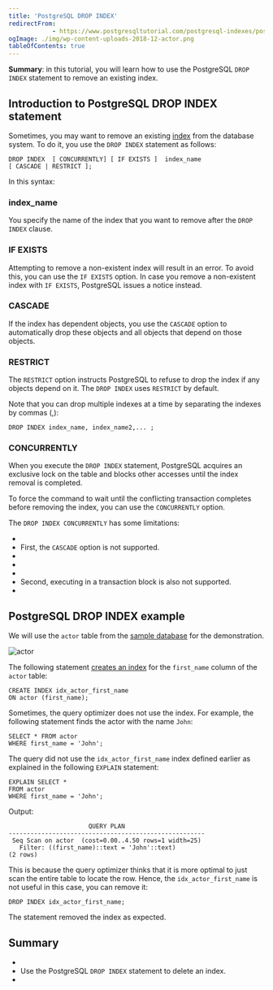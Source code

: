 ```yaml
---
title: 'PostgreSQL DROP INDEX'
redirectFrom: 
            - https://www.postgresqltutorial.com/postgresql-indexes/postgresql-drop-index/
ogImage: ./img/wp-content-uploads-2018-12-actor.png
tableOfContents: true
---
```

<!-- wp:paragraph -->

**Summary**: in this tutorial, you will learn how to use the PostgreSQL `DROP INDEX` statement to remove an existing index.

<!-- /wp:paragraph -->

<!-- wp:heading -->

## Introduction to PostgreSQL DROP INDEX statement

<!-- /wp:heading -->

<!-- wp:paragraph -->

Sometimes, you may want to remove an existing [index](https://www.postgresqltutorial.com/postgresql-indexes/) from the database system. To do it, you use the `DROP INDEX` statement as follows:

<!-- /wp:paragraph -->

<!-- wp:code {"language":"sql"} -->

```
DROP INDEX  [ CONCURRENTLY] [ IF EXISTS ]  index_name
[ CASCADE | RESTRICT ];
```

<!-- /wp:code -->

<!-- wp:paragraph -->

In this syntax:

<!-- /wp:paragraph -->

<!-- wp:heading {"level":3} -->

### index_name

<!-- /wp:heading -->

<!-- wp:paragraph -->

You specify the name of the index that you want to remove after the `DROP INDEX` clause.

<!-- /wp:paragraph -->

<!-- wp:heading {"level":3} -->

### IF EXISTS

<!-- /wp:heading -->

<!-- wp:paragraph -->

Attempting to remove a non-existent index will result in an error. To avoid this, you can use the `IF EXISTS` option. In case you remove a non-existent index with `IF EXISTS`, PostgreSQL issues a notice instead.

<!-- /wp:paragraph -->

<!-- wp:heading {"level":3} -->

### CASCADE

<!-- /wp:heading -->

<!-- wp:paragraph -->

If the index has dependent objects, you use the `CASCADE` option to automatically drop these objects and all objects that depend on those objects.

<!-- /wp:paragraph -->

<!-- wp:heading {"level":3} -->

### RESTRICT

<!-- /wp:heading -->

<!-- wp:paragraph -->

The `RESTRICT` option instructs PostgreSQL to refuse to drop the index if any objects depend on it. The `DROP INDEX` uses `RESTRICT` by default.

<!-- /wp:paragraph -->

<!-- wp:paragraph -->

Note that you can drop multiple indexes at a time by separating the indexes by commas (,):

<!-- /wp:paragraph -->

<!-- wp:code {"language":"sql"} -->

```
DROP INDEX index_name, index_name2,... ;
```

<!-- /wp:code -->

<!-- wp:heading {"level":3} -->

### CONCURRENTLY

<!-- /wp:heading -->

<!-- wp:paragraph -->

When you execute the `DROP INDEX` statement, PostgreSQL acquires an exclusive lock on the table and blocks other accesses until the index removal is completed.

<!-- /wp:paragraph -->

<!-- wp:paragraph -->

To force the command to wait until the conflicting transaction completes before removing the index, you can use the `CONCURRENTLY` option.

<!-- /wp:paragraph -->

<!-- wp:paragraph -->

The `DROP INDEX CONCURRENTLY` has some limitations:

<!-- /wp:paragraph -->

<!-- wp:list -->

- <!-- wp:list-item -->
- First, the `CASCADE` option is not supported.
- <!-- /wp:list-item -->
-
- <!-- wp:list-item -->
- Second, executing in a transaction block is also not supported.
- <!-- /wp:list-item -->

<!-- /wp:list -->

<!-- wp:heading -->

## PostgreSQL DROP INDEX example

<!-- /wp:heading -->

<!-- wp:paragraph -->

We will use the `actor` table from the [sample database](https://www.postgresqltutorial.com/postgresql-getting-started/postgresql-sample-database/) for the demonstration.

<!-- /wp:paragraph -->

<!-- wp:image {"id":3716} -->

![actor](./img/wp-content-uploads-2018-12-actor.png)

<!-- /wp:image -->

<!-- wp:paragraph -->

The following statement [creates an index](https://www.postgresqltutorial.com/postgresql-indexes/postgresql-create-index/) for the `first_name` column of the `actor` table:

<!-- /wp:paragraph -->

<!-- wp:code {"language":"sql"} -->

```
CREATE INDEX idx_actor_first_name
ON actor (first_name);
```

<!-- /wp:code -->

<!-- wp:paragraph -->

Sometimes, the query optimizer does not use the index. For example, the following statement finds the actor with the name `John`:

<!-- /wp:paragraph -->

<!-- wp:code {"language":"sql"} -->

```
SELECT * FROM actor
WHERE first_name = 'John';
```

<!-- /wp:code -->

<!-- wp:paragraph -->

The query did not use the `idx_actor_first_name` index defined earlier as explained in the following `EXPLAIN` statement:

<!-- /wp:paragraph -->

<!-- wp:code {"language":"sql"} -->

```
EXPLAIN SELECT *
FROM actor
WHERE first_name = 'John';
```

<!-- /wp:code -->

<!-- wp:paragraph -->

Output:

<!-- /wp:paragraph -->

<!-- wp:code -->

```
                      QUERY PLAN
------------------------------------------------------
 Seq Scan on actor  (cost=0.00..4.50 rows=1 width=25)
   Filter: ((first_name)::text = 'John'::text)
(2 rows)
```

<!-- /wp:code -->

<!-- wp:paragraph -->

This is because the query optimizer thinks that it is more optimal to just scan the entire table to locate the row. Hence, the `idx_actor_first_name` is not useful in this case, you can remove it:

<!-- /wp:paragraph -->

<!-- wp:code -->

```
DROP INDEX idx_actor_first_name;
```

<!-- /wp:code -->

<!-- wp:paragraph -->

The statement removed the index as expected.

<!-- /wp:paragraph -->

<!-- wp:heading -->

## Summary

<!-- /wp:heading -->

<!-- wp:list -->

- <!-- wp:list-item -->
- Use the PostgreSQL `DROP INDEX` statement to delete an index.
- <!-- /wp:list-item -->

<!-- /wp:list -->
